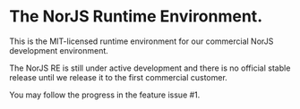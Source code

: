 # The NorJS Runtime Environment.

This is the MIT-licensed runtime environment for our commercial NorJS 
development environment.

The NorJS RE is still under active development and there is no official stable 
release until we release it to the first commercial customer. 

You may follow the progress in the feature issue #1.
